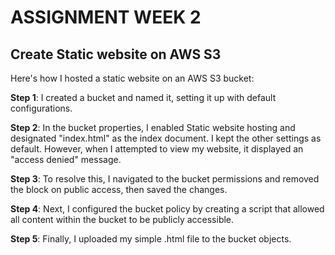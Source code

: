 # ASSIGNMENT WEEK 2
##  Create Static website on AWS S3

Here's how I hosted a static website on an AWS S3 bucket:

**Step 1**: I created a bucket and named it, setting it up with default configurations.

**Step 2**: In the bucket properties, I enabled Static website hosting and designated "index.html" as the index document. I kept the other settings as default. However, when I attempted to view my website, it displayed an "access denied" message.

**Step 3**: To resolve this, I navigated to the bucket permissions and removed the block on public access, then saved the changes.

**Step 4**: Next, I configured the bucket policy by creating a script that allowed all content within the bucket to be publicly accessible.

**Step 5**: Finally, I uploaded my simple .html file to the bucket objects.
